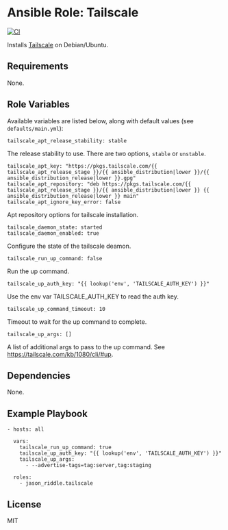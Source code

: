 # Ansible Role: Tailscale

[![CI](https://github.com/jason-riddle/ansible-role-tailscale/workflows/CI/badge.svg?event=push)](https://github.com/jason-riddle/ansible-role-tailscale/actions?query=workflow%3ACI)

Installs [Tailscale](https://tailscale.com/) on Debian/Ubuntu.

## Requirements

None.

## Role Variables

Available variables are listed below, along with default values (see `defaults/main.yml`):

    tailscale_apt_release_stability: stable

The release stability to use. There are two options, `stable` or `unstable`.

    tailscale_apt_key: "https://pkgs.tailscale.com/{{ tailscale_apt_release_stage }}/{{ ansible_distribution|lower }}/{{ ansible_distribution_release|lower }}.gpg"
    tailscale_apt_repository: "deb https://pkgs.tailscale.com/{{ tailscale_apt_release_stage }}/{{ ansible_distribution|lower }} {{ ansible_distribution_release|lower }} main"
    tailscale_apt_ignore_key_error: false

Apt repository options for tailscale installation.

    tailscale_daemon_state: started
    tailscale_daemon_enabled: true

Configure the state of the tailscale deamon.

    tailscale_run_up_command: false

Run the up command.

    tailscale_up_auth_key: "{{ lookup('env', 'TAILSCALE_AUTH_KEY') }}"

Use the env var TAILSCALE_AUTH_KEY to read the auth key.

    tailscale_up_command_timeout: 10

Timeout to wait for the up command to complete.

    tailscale_up_args: []

A list of additional args to pass to the up command. See https://tailscale.com/kb/1080/cli/#up.

## Dependencies

None.

## Example Playbook

    - hosts: all

      vars:
        tailscale_run_up_command: true
        tailscale_up_auth_key: "{{ lookup('env', 'TAILSCALE_AUTH_KEY') }}"
        tailscale_up_args:
          - --advertise-tags=tag:server,tag:staging

      roles:
        - jason_riddle.tailscale

## License

MIT

